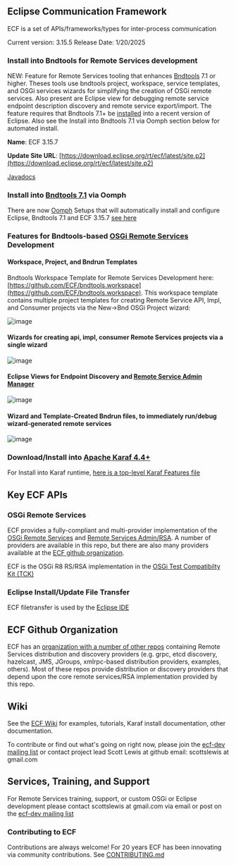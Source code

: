 ## Eclipse Communication Framework
ECF is a set of APIs/frameworks/types for inter-process communication

Current version: 3.15.5
Release Date: 1/20/2025

### Install into Bndtools for Remote Services development
NEW: Feature for Remote Services tooling that enhances [Bndtools](https://bndtools.org/) 7.1 or higher.  Theses tools use bndtools project, workspace, service templates, and OSGi services wizards for simplifying the creation of OSGi remote services.  Also present are Eclipse view for debugging remote service endpoint description discovery and remote service export/import.  The feature requires that Bndtools 7.1+ be [installed](https://bndtools.org/installation.html) into a recent version of Eclipse.  Also see the Install into Bndtools 7.1 via Oomph section below for automated install.

<b>Name</b>:  ECF 3.15.7

<b>Update Site URL</b>:  [https://download.eclipse.org/rt/ecf/latest/site.p2](https://download.eclipse.org/rt/ecf/latest/site.p2)

[Javadocs](https://download.eclipse.org/rt/ecf/latest/javadoc/)

### Install into [Bndtools 7.1](https://bndtools.org/) via Oomph

There are now [Oomph](https://projects.eclipse.org/projects/tools.oomph) Setups that will automatically install and configure Eclipse, Bndtools 7.1 and ECF 3.15.7 [see here](https://github.com/bndtools/bndtools.p2.repo/tree/master/setup/ecf)

### Features for Bndtools-based [OSGi Remote Services](https://docs.osgi.org/specification/osgi.cmpn/7.0.0/service.remoteservices.html) Development

#### Workspace, Project, and Bndrun Templates

Bndtools Workspace Template for Remote Services Development here:  [https://github.com/ECF/bndtools.workspace](https://github.com/ECF/bndtools.workspace).  This workspace template contains multiple project templates for creating Remote Service API, Impl, and Consumer projects via the New->Bnd OSGi Project wizard:

![image](https://github.com/user-attachments/assets/1c775de3-4970-4202-865f-1ac3ba0b0f32)

#### Wizards for creating api, impl, consumer Remote Services projects via a single wizard

![image](https://github.com/user-attachments/assets/674fb4ba-8f67-42fb-8664-341d45fce17a)

#### Eclipse Views for Endpoint Discovery and [Remote Service Admin Manager](https://docs.osgi.org/specification/osgi.cmpn/8.0.0/service.remoteserviceadmin.html)

![image](https://github.com/user-attachments/assets/acd0e785-06db-4136-9b97-9a0ea944a062)

#### Wizard and Template-Created Bndrun files, to immediately run/debug wizard-generated remote services

![image](https://github.com/user-attachments/assets/97f85c7f-78e6-4016-ac8c-bbe014bd9446)

### Download/Install into [Apache Karaf 4.4+](https://karaf.apache.org/)

For Install into Karaf runtime, [here is a top-level Karaf Features file](https://download.eclipse.org/rt/ecf/latest/karaf-features.xml)

## Key ECF APIs

### OSGi Remote Services
ECF provides a fully-compliant and multi-provider implementation of the [OSGi Remote Services](https://docs.osgi.org/specification/osgi.cmpn/8.0.0/service.remoteservices.html) and [Remote Services Admin/RSA](https://docs.osgi.org/specification/osgi.cmpn/8.0.0/service.remoteserviceadmin.html).  A number of providers are available in this repo, but there are also many providers available at the [ECF github organization](https://github.com/ECF).

ECF is the OSGi R8 RS/RSA implementation in the [OSGi Test Compatibilty Kit (TCK)](https://github.com/osgi/osgi)

### Eclipse Install/Update File Transfer
ECF filetransfer is used by the [Eclipse IDE](https://github.com/eclipse-platform)

## ECF Github Organization
ECF  has an [organization with a number of other repos](https://github.com/ECF) containing Remote Services distribution and discovery providers (e.g. grpc, etcd discovery, hazelcast, JMS, JGroups, xmlrpc-based distribution providers, examples, others). Most of these repos provide distribution or discovery providers that depend upon the core remote services/RSA implementation provided by this repo.  

## Wiki
See the [ECF Wiki](https://wiki.eclipse.org/Eclipse_Communication_Framework_Project) for examples, tutorials, Karaf install documentation, other documentation.

To contribute or find out what's going on right now, please join the [ecf-dev mailing list](https://accounts.eclipse.org/mailing-list/ecf-dev) or contact project lead Scott Lewis at github email: scottslewis at gmail.com

## Services, Training,  and Support
For Remote Services training, support, or custom OSGi or Eclipse development please contact scottslewis at gmail.com via email or post on the [ecf-dev mailing list](https://accounts.eclipse.org/mailing-list/ecf-dev)  

### Contributing to ECF
Contributions are always welcome!  For 20 years ECF has been innovating via community contributions.
See [CONTRIBUTING.md](CONTRIBUTING.md)
